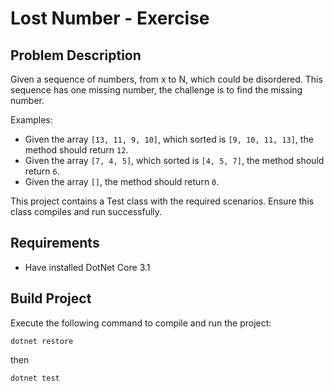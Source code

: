 # Lost Number - Exercise

## Problem Description
Given a sequence of numbers, from x to N, which could be disordered. This sequence has one missing number, the challenge is to find the missing number.

Examples:
  - Given the array `[13, 11, 9, 10]`, which sorted is `[9, 10, 11, 13]`, the method should return `12`.  
  - Given the array `[7, 4, 5]`, which sorted is `[4, 5, 7]`, the method should return `6`.  
  - Given the array `[]`, the method should return `0`.  

This project contains a Test class with the required scenarios. Ensure this class compiles and run successfully.  

## Requirements
* Have installed DotNet Core 3.1

## Build Project
Execute the following command to compile and run the project:

```
dotnet restore
```
then
```
dotnet test